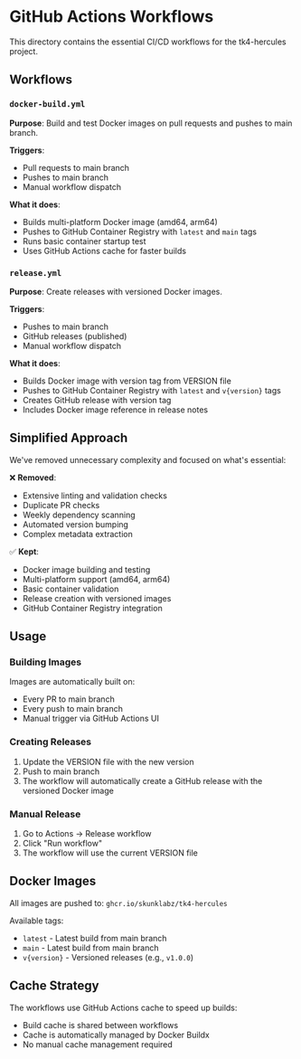 # GitHub Actions Workflows

This directory contains the essential CI/CD workflows for the tk4-hercules project.

## Workflows

### `docker-build.yml`
**Purpose**: Build and test Docker images on pull requests and pushes to main branch.

**Triggers**:
- Pull requests to main branch
- Pushes to main branch  
- Manual workflow dispatch

**What it does**:
- Builds multi-platform Docker image (amd64, arm64)
- Pushes to GitHub Container Registry with `latest` and `main` tags
- Runs basic container startup test
- Uses GitHub Actions cache for faster builds

### `release.yml`
**Purpose**: Create releases with versioned Docker images.

**Triggers**:
- Pushes to main branch
- GitHub releases (published)
- Manual workflow dispatch

**What it does**:
- Builds Docker image with version tag from VERSION file
- Pushes to GitHub Container Registry with `latest` and `v{version}` tags
- Creates GitHub release with version tag
- Includes Docker image reference in release notes

## Simplified Approach

We've removed unnecessary complexity and focused on what's essential:

❌ **Removed**:
- Extensive linting and validation checks
- Duplicate PR checks
- Weekly dependency scanning
- Automated version bumping
- Complex metadata extraction

✅ **Kept**:
- Docker image building and testing
- Multi-platform support (amd64, arm64)
- Basic container validation
- Release creation with versioned images
- GitHub Container Registry integration

## Usage

### Building Images
Images are automatically built on:
- Every PR to main branch
- Every push to main branch
- Manual trigger via GitHub Actions UI

### Creating Releases
1. Update the VERSION file with the new version
2. Push to main branch
3. The workflow will automatically create a GitHub release with the versioned Docker image

### Manual Release
1. Go to Actions → Release workflow
2. Click "Run workflow"
3. The workflow will use the current VERSION file

## Docker Images

All images are pushed to: `ghcr.io/skunklabz/tk4-hercules`

Available tags:
- `latest` - Latest build from main branch
- `main` - Latest build from main branch  
- `v{version}` - Versioned releases (e.g., `v1.0.0`)

## Cache Strategy

The workflows use GitHub Actions cache to speed up builds:
- Build cache is shared between workflows
- Cache is automatically managed by Docker Buildx
- No manual cache management required 